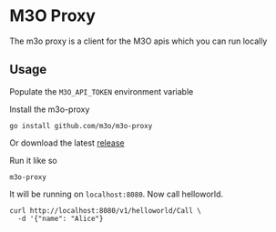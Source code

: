 # M3O Proxy

The m3o proxy is a client for the M3O apis which you can run locally

## Usage

Populate the `M3O_API_TOKEN` environment variable

Install the m3o-proxy

```
go install github.com/m3o/m3o-proxy
```

Or download the latest [release](https://github.com/m3o/m3o-proxy/releases)

Run it like so

```
m3o-proxy
```

It will be running on `localhost:8080`. Now call helloworld.

```
curl http://localhost:8080/v1/helloworld/Call \
  -d '{"name": "Alice"}
```
